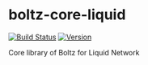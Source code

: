 # boltz-core-liquid

[![Build Status](https://travis-ci.org/BoltzExchange/boltz-core.svg?branch=master)](https://travis-ci.org/BoltzExchange/boltz-core)
[![Version](http://img.shields.io/npm/v/boltz-core.svg)](https://www.npmjs.com/package/boltz-core)

Core library of Boltz for Liquid Network

